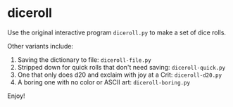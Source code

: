 diceroll
========

Use the original interactive program `diceroll.py` to make a set of dice rolls.

Other variants include:

1. Saving the dictionary to file: `diceroll-file.py`
2. Stripped down for quick rolls that don't need saving: `diceroll-quick.py`
3. One that only does d20 and exclaim with joy at a Crit: `diceroll-d20.py`
4. A boring one with no color or ASCII art: `diceroll-boring.py`

Enjoy!